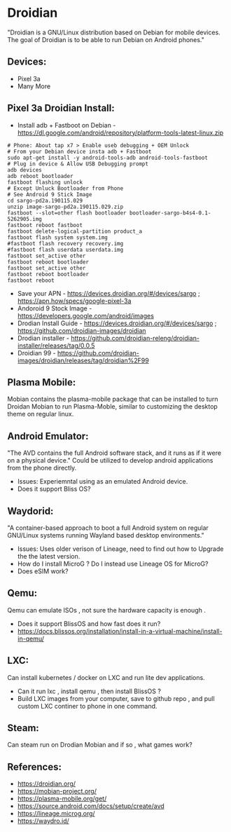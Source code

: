 Droidian
========
"Droidian is a GNU/Linux distribution based on Debian for mobile devices. The goal of Droidian is to be able to run Debian on Android phones."


Devices:
--------
* Pixel 3a
* Many More

Pixel 3a Droidian Install:
--------------------------
* Install adb + Fastboot on Debian - https://dl.google.com/android/repository/platform-tools-latest-linux.zip
```
# Phone: About tap x7 > Enable useb debugging + OEM Unlock
# From your Debian device insta adb + Fastboot
sudo apt-get install -y android-tools-adb android-tools-fastboot
# Plug in device & Allow USB Debugging prompt
adb devices
adb reboot bootloader
fastboot flashing unlock
# Except Unluck Bootloader from Phone
# See Android 9 Stick Image 
cd sargo-pd2a.190115.029
unzip image-sargo-pd2a.190115.029.zip 
fastboot --slot=other flash bootloader bootloader-sargo-b4s4-0.1-5262905.img
fastboot reboot fastboot
fastboot delete-logical-partition product_a
fastboot flash system system.img
#fastboot flash recovery recovery.img  
#fastboot flash userdata userdata.img  
fastboot set_active other
fastboot reboot bootloader
fastboot set_active other
fastboot reboot bootloader
fastboot reboot
```
* Save your APN - https://devices.droidian.org/#/devices/sargo ; https://apn.how/specs/google-pixel-3a
* Andoroid 9 Stock Image - https://developers.google.com/android/images
* Drodian Install Guide - https://devices.droidian.org/#/devices/sargo ; https://github.com/droidian-images/droidian 
* Drodian installer - https://github.com/droidian-releng/droidian-installer/releases/tag/0.0.5
* Droidian 99 - https://github.com/droidian-images/droidian/releases/tag/droidian%2F99

Plasma Mobile:
--------------
Mobian contains the plasma-mobile package that can be installed to turn Droidan Mobian to run Plasma-Moble, similar to customizing the desktop theme on regular linux. 

Android Emulator:
-----------------
"The AVD contains the full Android software stack, and it runs as if it were on a physical device." Could be utilized to develop android applications from the phone directly. 

* Issues: Experiemntal using as an emulated Android device.  
* Does it support Bliss OS? 

Waydorid:
---------
"A container-based approach to boot a full Android system on regular GNU/Linux systems running Wayland based desktop environments." 

* Issues: Uses older verison of Lineage, need to find out how to Upgrade the the latest version. 
* How do I install MicroG ? Do I instead use Lineage OS for MicroG?
* Does eSIM work? 

Qemu:
-----
Qemu can emulate ISOs , not sure the hardware capacity is enough . 

* Does it support BlissOS and how fast does it run?
* https://docs.blissos.org/installation/install-in-a-virtual-machine/install-in-qemu/

LXC:
---
Can install kubernetes / docker on LXC and run lite dev applications.

* Can it run lxc , install qemu , then install BlissOS ? 
* Build LXC images from your computer, save to github repo , and pull custom LXC continer to phone in one command. 

Steam:
-----
Can steam run on Drodian Mobian and if so , what games work?


References:
-----------
* https://droidian.org/
* https://mobian-project.org/
* https://plasma-mobile.org/get/
* https://source.android.com/docs/setup/create/avd
* https://lineage.microg.org/
* https://waydro.id/